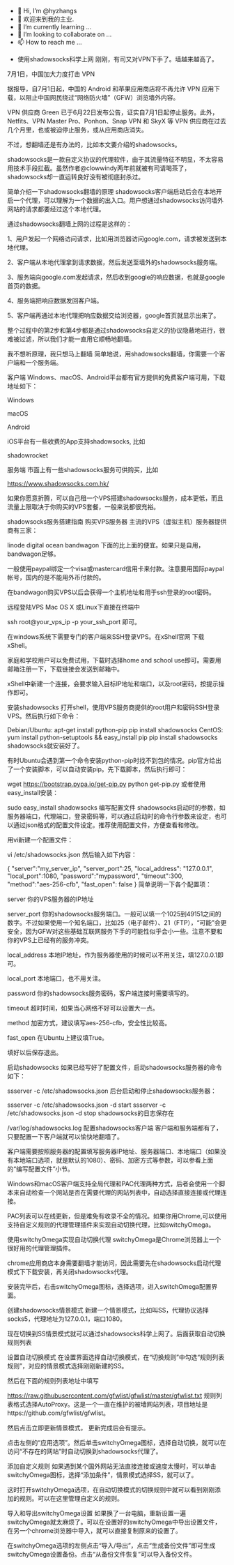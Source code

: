 - 👋 Hi, I’m @hyzhangs
- 👀 欢迎来到我的主业.
- 🌱 I’m currently learning ...
- 💞️ I’m looking to collaborate on ...
- 📫 How to reach me ...

<!---
hyzhangs/hyzhangs is a ✨ special ✨ repository because its `README.md` (this file) appears on your GitHub profile.
You can click the Preview link to take a look at your changes.
--->
- 使用shadowsocks科学上网
刚刚，有司又对VPN下手了。墙越来越高了。

7月1日，中国加大力度打击 VPN

据报导，自7月1日起，中国的 Android 和苹果应用商店将不再允许 VPN 应用下载，以阻止中国网民绕过“网络防火墙”（GFW）浏览墙外内容。

VPN 供应商 Green 已于6月22日发布公告，证实自7月1日起停止服务。此外，Netfits、VPN Master Pro、Ponhon、Snap VPN 和 SkyX 等 VPN 供应商在过去几个月里，也或被迫停止服务，或从应用商店消失。

不过，想翻墙还是有办法的，比如本文要介绍的shadowsocks。

shadowsocks是一款自定义协议的代理软件，由于其流量特征不明显，不太容易用技术手段拦截。虽然作者@clowwindy两年前就被有司请喝茶了，shadowsocks却一直运转良好没有被彻底封杀过。

简单介绍一下shadowsocks翻墙的原理
shadowsocks客户端启动后会在本地开启一个代理，可以理解为一个数据的出入口。用户想通过shadowsocks访问墙外网站的请求都要经过这个本地代理。

通过shadowsocks翻墙上网的过程是这样的：

1、用户发起一个网络访问请求，比如用浏览器访问google.com，请求被发送到本地代理。

2、客户端从本地代理拿到请求数据，然后发送至墙外的shadowsocks服务端。

3、服务端向google.com发起请求，然后收到google的响应数据，也就是google首页的数据。

4、服务端把响应数据发回客户端。

5、客户端再通过本地代理把响应数据交给浏览器，google首页就显示出来了。

整个过程中的第2步和第4步都是通过shadowsocks自定义的协议隐蔽地进行，很难被过滤，所以我们才能一直用它顺畅地翻墙。

我不想听原理，我只想马上翻墙
简单地说，用shadowsocks翻墙，你需要一个客户端和一个服务端。

客户端
Windows、macOS、Android平台都有官方提供的免费客户端可用，下载地址如下：

Windows

macOS

Android

iOS平台有一些收费的App支持shadowsocks, 比如

shadowrocket

服务端
市面上有一些shadowsocks服务可供购买，比如

https://www.shadowsocks.com.hk/

如果你愿意折腾，可以自己租一个VPS搭建shadowsocks服务，成本更低，而且流量上限取决于你购买的VPS套餐，一般来说都很充裕。

shadowsocks服务搭建指南
购买VPS服务器
主流的VPS（虚拟主机）服务器提供商有三家：

linode
digital ocean
bandwagon
下面的比上面的便宜。如果只是自用，bandwagon足够。

一般使用paypal绑定一个visa或mastercard信用卡来付款。注意要用国际paypal帐号，国内的是不能用外币付款的。

在bandwagon购买VPS以后会获得一个主机地址和用于ssh登录的root密码。

远程登陆VPS
Mac OS X 或Linux下直接在终端中

ssh root@your_vps_ip -p your_ssh_port
即可。

在windows系统下需要专门的客户端来SSH登录VPS。在xShell官网  下载xShell。

家庭和学校用户可以免费试用，下载时选择home and school use即可。需要用邮箱注册一下，下载链接会发送到邮箱中。

xShell中新建一个连接，会要求输入目标IP地址和端口，以及root密码，按提示操作即可。

安装shadowsocks
打开shell，使用VPS服务商提供的root用户和密码SSH登录VPS。然后执行如下命令：

Debian/Ubuntu:
apt-get install python-pip
pip install shadowsocks
CentOS:
yum install python-setuptools && easy_install pip
pip install shadowsocks
shadowsocks就安装好了。

有时Ubuntu会遇到第一个命令安装python-pip时找不到包的情况。pip官方给出了一个安装脚本，可以自动安装pip。先下载脚本，然后执行即可：

wget https://bootstrap.pypa.io/get-pip.py
python get-pip.py
或者使用easy_install安装：

sudo easy_install shadowsocks
编写配置文件
shadowsocks启动时的参数，如服务器端口，代理端口，登录密码等，可以通过启动时的命令行参数来设定，也可以通过json格式的配置文件设定。推荐使用配置文件，方便查看和修改。

用vi新建一个配置文件：

vi /etc/shadowsocks.json
然后输入如下内容：

{ 
   "server":"my_server_ip", 
   "server_port":25, 
   "local_address": "127.0.0.1", 
   "local_port":1080, 
   "password":"mypassword",
   "timeout":300, 
   "method":"aes-256-cfb", 
   "fast_open": false
}
简单说明一下各个配置项：

server
你的VPS服务器的IP地址

server_port
你的shadowsocks服务端口。一般可以填一个1025到49151之间的数字。不过如果使用一个知名端口，比如25（电子邮件）、21（FTP），“可能”会更安全，因为GFW对这些基础互联网服务下手的可能性似乎会小一些。注意不要和你的VPS上已经有的服务冲突。

local_address
本地IP地址，作为服务器使用的时候可以不用关注，填127.0.0.1即可。

local_port
本地端口，也不用关注。

password
你的shadowsocks服务密码，客户端连接时需要填写的。

timeout
超时时间，如果当心网络不好可以设置大一点。

method
加密方式，建议填写aes-256-cfb，安全性比较高。

fast_open
在Ubuntu上建议填True。

填好以后保存退出。

启动shadowsocks
如果已经写好了配置文件，启动shadowsocks服务器的命令如下：

ssserver -c /etc/shadowsocks.json
后台启动和停止shadowsocks服务器：

ssserver -c /etc/shadowsocks.json -d start
ssserver -c /etc/shadowsocks.json -d stop
shadowsocks的日志保存在

/var/log/shadowsocks.log
配置shadowsocks客户端
客户端和服务端都有了，只要配置一下客户端就可以愉快地翻墙了。

客户端需要按照服务器的配置填写服务器IP地址、服务器端口、本地端口（如果没有本地端口选项，就是默认的1080）、密码、加密方式等参数，可以参看上面的“编写配置文件”小节。

Windows和macOS客户端支持全局代理和PAC代理两种方式，后者会使用一个脚本来自动检查一个网站是否在需要代理的网站列表中，自动选择直接连接或代理连接。

PAC列表可以在线更新，但是难免有收录不全的情况。如果你用Chrome,可以使用支持自定义规则的代理管理插件来实现自动切换代理，比如switchyOmega。

使用switchyOmega实现自动切换代理
switchyOmega是Chrome浏览器上一个很好用的代理管理插件。

chrome应用商店本身需要翻墙才能访问，因此需要先在shadowsocks启动代理模式下下载安装，再关闭shadowsocks代理。

安装完毕后，右击switchyOmega图标，选择选项，进入switchOmega配置界面。

创建shadowsocks情景模式
新建一个情景模式，比如叫SS，代理协议选择socks5，代理地址为127.0.0.1，端口1080。

现在切换到SS情景模式就可以通过shadowsocks科学上网了。后面获取自动切换规则列表

设置自动切换模式
在设置界面选择自动切换模式，在“切换规则”中勾选“规则列表规则”，对应的情景模式选择刚刚新建的SS。

然后在下面的规则列表地址中填写

https://raw.githubusercontent.com/gfwlist/gfwlist/master/gfwlist.txt
规则列表格式选择AutoProxy。这是一个一直在维护的被墙网站列表，项目地址是https://github.com/gfwlist/gfwlist。

然后点击立即更新情景模式， 更新完成后会有提示。

点击左侧的“应用选项”。然后单击switchyOmega图标，选择自动切换，就可以在访问“不存在的网站”时自动切换到shadowsocks代理了。

添加自定义规则
如果遇到某个国外网站无法直接连接或速度太慢时，可以单击switchyOmega图标，选择“添加条件”，情景模式选择SS，就可以了。

这时打开switchyOmega选项，在自动切换模式的切换规则中就可以看到刚刚添加的规则。可以在这里管理自定义的规则。

导入和导出switchyOmega设置
如果换了一台电脑，重新设置一遍switchyOmega就太麻烦了。可以在设置好的switchyOmega中导出设置文件，在另一个chrome浏览器中导入，就可以直接复制原来的设置了。

在switchyOmega选项的左侧点击“导入/导出”，点击“生成备份文件”即可生成switchyOmega设置备份。点击“从备份文件恢复”可以导入备份文件。
